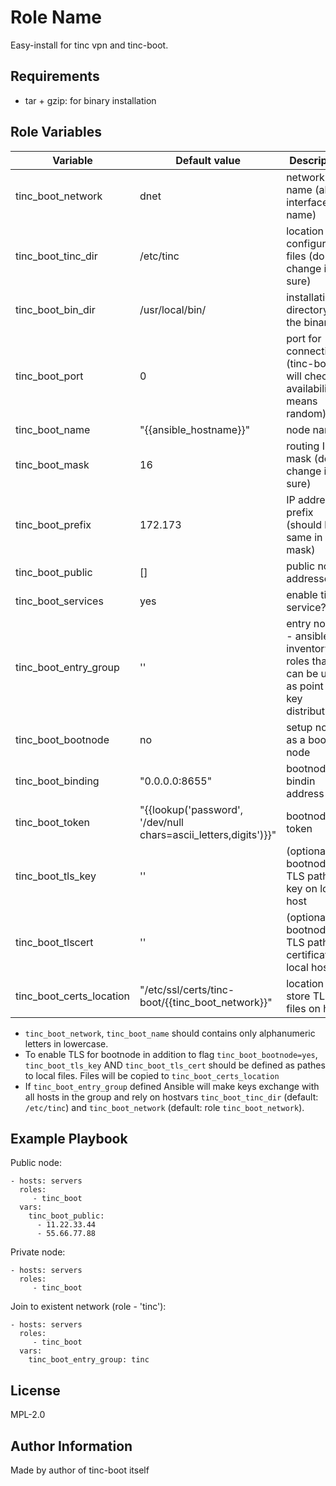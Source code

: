 Role Name
=========

Easy-install for tinc vpn and tinc-boot.

Requirements
------------

* tar + gzip: for binary installation

Role Variables
--------------


| Variable | Default value | Description |
| -------- | ------------- | ----------- |
| tinc_boot_network |  dnet |  network name (also interface name) |
| tinc_boot_tinc_dir |  /etc/tinc |  location for configuration files (do not change if not sure) |
| tinc_boot_bin_dir |  /usr/local/bin/ |  installation directory for the binary |
| tinc_boot_port |  0 |  port for connections (tinc-boot will check availability; 0 means random) |
| tinc_boot_name |  "{{ansible_hostname}}" |  node name |
| tinc_boot_mask |  16 |  routing IP mask (do not change if not sure) |
| tinc_boot_prefix |  172.173 |  IP address prefix (should be same in mask) |
| tinc_boot_public |  [] |  public node addresses |
| tinc_boot_services |  yes |  enable tinc service? |
| tinc_boot_entry_group |  '' |  entry nodes - ansible inventory roles that can be used as point of key distribution |
| tinc_boot_bootnode |  no |  setup node as a boot node |
| tinc_boot_binding |  "0.0.0.0:8655" |  bootnode bindin address |
| tinc_boot_token |  "{{lookup('password', '/dev/null chars=ascii_letters,digits')}}" |  bootnode token |
| tinc_boot_tls_key |  '' |   (optional) bootnode TLS path to key on local host |
| tinc_boot_tlscert |  '' |   (optional) bootnode TLS path to certificate on local host |
| tinc_boot_certs_location |  "/etc/ssl/certs/tinc-boot/{{tinc_boot_network}}" |  location to store TLS files on host |

* `tinc_boot_network`, `tinc_boot_name` should contains only alphanumeric letters in lowercase.
* To enable TLS for bootnode in addition to flag `tinc_boot_bootnode=yes`, `tinc_boot_tls_key` AND `tinc_boot_tls_cert` should be defined as pathes to local files. Files will be copied to `tinc_boot_certs_location`
* If `tinc_boot_entry_group` defined Ansible will make keys exchange with all hosts in the group and rely on hostvars `tinc_boot_tinc_dir` (default: `/etc/tinc`) and `tinc_boot_network` (default: role `tinc_boot_network`).


Example Playbook
----------------

Public node:

    - hosts: servers
      roles:
         - tinc_boot
      vars:
        tinc_boot_public:
          - 11.22.33.44
          - 55.66.77.88

Private node:

    - hosts: servers
      roles:
         - tinc_boot

Join to existent network (role - 'tinc'):

    - hosts: servers
      roles:
         - tinc_boot       
      vars:
        tinc_boot_entry_group: tinc

License
-------

MPL-2.0

Author Information
------------------

Made by author of tinc-boot itself